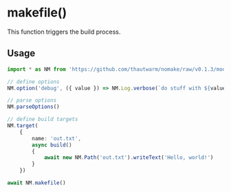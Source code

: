 # makefile()

This function triggers the build process.

## Usage

```typescript
import * as NM from 'https://github.com/thautwarm/nomake/raw/v0.1.3/mod.ts'

// define options
NM.option('debug', ({ value }) => NM.Log.verbose(`do stuff with ${value}`))

// parse options
NM.parseOptions()

// define build targets
NM.target(
    {
        name: 'out.txt',
        async build()
        {
            await new NM.Path('out.txt').writeText('Hello, world!')
        }
    })

await NM.makefile()
```